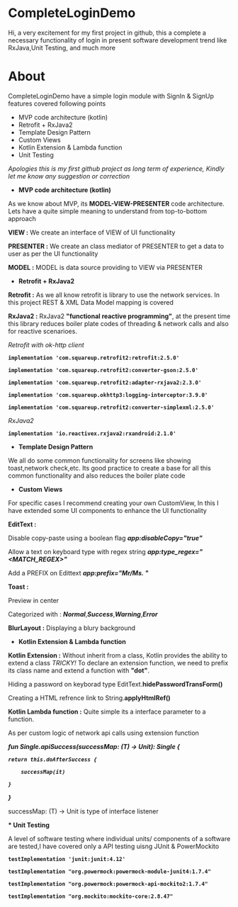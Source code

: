 # CompleteLoginDemo
Hi, a very excitement for my first project in github, this a complete a necessary functionality of login in present software development  trend like RxJava,Unit Testing, and much more

# About

CompleteLoginDemo have a simple login module with SignIn & SignUp features covered following points
* MVP code architecture (kotlin)
* Retrofit + RxJava2
* Template Design Pattern
* Custom Views
* Kotlin Extension & Lambda function
* Unit Testing


<i> Apologies this is my first github project as long term of experience, Kindly let me know any suggestion or correction</i>


* <b>MVP code architecture (kotlin)</b>

As we know about MVP, its <b>MODEL-VIEW-PRESENTER</b> code architecture. Lets have a quite simple meaning to understand from top-to-bottom approach

<b>VIEW :</b> We create an interface of VIEW of UI functionality

<b>PRESENTER :</b> We create an class mediator of PRESENTER to get a data to user as per the UI functionality

<b>MODEL :</b> MODEL is data source providing to VIEW via PRESENTER


* <b>Retrofit + RxJava2</b>

<b>Retrofit :</b> As we all know retrofit is library to use the network services. 
In this project REST & XML Data Model mapping is covered

<b>RxJava2 :</b> RxJava2 <b>"functional reactive programming"</b>, at the present time this library reduces boiler plate codes 
of threading & network calls and also for reactive scenarioes.

<i>Retrofit with ok-http client</i>

<b>
    
    implementation 'com.squareup.retrofit2:retrofit:2.5.0'
    
    implementation 'com.squareup.retrofit2:converter-gson:2.5.0'
    
    implementation 'com.squareup.retrofit2:adapter-rxjava2:2.3.0'
    
    implementation 'com.squareup.okhttp3:logging-interceptor:3.9.0'
    
    implementation 'com.squareup.retrofit2:converter-simplexml:2.5.0'
    
    
</b> 



<i>RxJava2</i>

<b>

    implementation 'io.reactivex.rxjava2:rxandroid:2.1.0'
    
</b> 



* <b>Template Design Pattern</b>

We all do some common functionality for screens like showing toast,network check,etc. Its good practice to create a base for all 
this common functionality and also reduces the boiler plate code

* <b>Custom Views</b>

For specific cases I recommend creating your own CustomView, In this I have extended some UI components to enhance 
the UI functionality

<b>EditText  :</b>

Disable copy-paste using a boolean flag <b><i>app:disableCopy="true"</i></b>

Allow a text on keyboard type with regex string <b><i>app:type_regex="<MATCH_REGEX>"</i></b>

Add a PREFIX on Edittext <b><i>app:prefix="Mr/Ms. "</i></b>

<b>Toast  :</b>

Preview in center

Categorized with : <b><i>Normal</i></b>,<b><i>Success</i></b>,<b><i>Warning</i></b>,<b><i>Error</i></b>

<b>BlurLayout  :</b> Displaying a blury background

* <b>Kotlin Extension & Lambda function</b>

<b>Kotlin Extension  :</b> Without inherit from a class, Kotlin provides the ability to extend a class <i>TRICKY!</i> 
To declare an extension function, we need to prefix its class name and extend a function with <b>"dot"</b>.

Hiding a password on keyborad type EditText.<b>hidePasswordTransForm()</b>

Creating a HTML refrence link to String.<b>applyHtmlRef()</b> 

<b>Kotlin Lambda function  :</b> Quite simple its a interface parameter to a function.

As per custom logic of network api calls using extension function

<b><i>

fun <T> Single<T>.apiSuccess(successMap: (T) -> Unit): Single<T> {

    return this.doAfterSuccess {
    
        successMap(it)
        
    }
    
}

</b></i>
successMap: (T) -> Unit is type of interface listener



<b>* Unit Testing</b>

A level of software testing where individual units/ components of a software are tested,I have covered only a API testing uisng 
JUnit & PowerMockito 

<b>

    testImplementation 'junit:junit:4.12'
    
    testImplementation "org.powermock:powermock-module-junit4:1.7.4"
    
    testImplementation "org.powermock:powermock-api-mockito2:1.7.4"
    
    testImplementation "org.mockito:mockito-core:2.8.47"
    
</b>



















